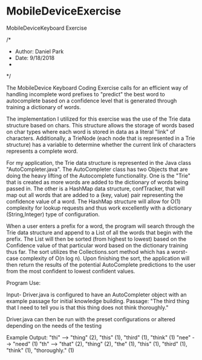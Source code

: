 # MobileDeviceExercise
MobileDeviceKeyboard Exercise

/*
 * Author: Daniel Park
 * Date: 9/18/2018
 *
 */

The MobileDevice Keyboard Coding Exercise calls for an efficient way of handling incomplete word prefixes to "predict"
the best word to autocomplete based on a confidence level that is generated through training a dictionary of words.

The implementation I utilized for this exercise was the use of the Trie data structure based on chars. This structure
allows the storage of words based on char types where each word is stored in data as a literal "link" of characters.
Additionally, a TrieNode (each node that is represented in a Trie structure) has a variable to determine whether the
current link of characters represents a complete word.

For my application, the Trie data structure is represented in the Java class "AutoCompleter.java". The AutoCompleter class
has two Objects that are doing the heavy lifting of the Autocomplete functionality. One is the "Trie" that is created as more words
are added to the dictionary of words being passed in. The other is a HashMap data structure, confTracker, that will map out
all words that are added to a (key, value) pair representing the confidence value of a word. The HashMap structure will allow
for O(1) complexity for lookup requests and thus work excellently with a dictionary (String,Integer) type of configuration.

When a user enters a prefix for a word, the program will search through the Trie data structure and append to a List
of all the words that begin with the prefix. The List will then be sorted (from highest to lowest) based on the
Confidence value of that particular word based on the dictionary training thus far. The sort utilizes the Collections.sort
method which has a worst-case complexity of O(n log n). Upon finishing the sort, the application will then return the
results of the potential AutoComplete predictions to the user from the most confident to lowest confident values.

Program Use:

Input-
Driver.java is configured to have an AutoCompleter object with an example passage for initial knowledge building.
Passage:
"The third thing that I need to tell you is that this thing does not think thoroughly."

Driver.java can then be run with the preset configurations or altered depending on the needs of the testing

Example Output:
"thi" -->  "thing" (2), "this" (1), "third" (1), "think" (1)
"nee" -->  "need" (1)
"th" -->  "that" (2), "thing" (2), "the" (1), "this" (1), "third" (1), "think" (1), "thoroughly." (1)
